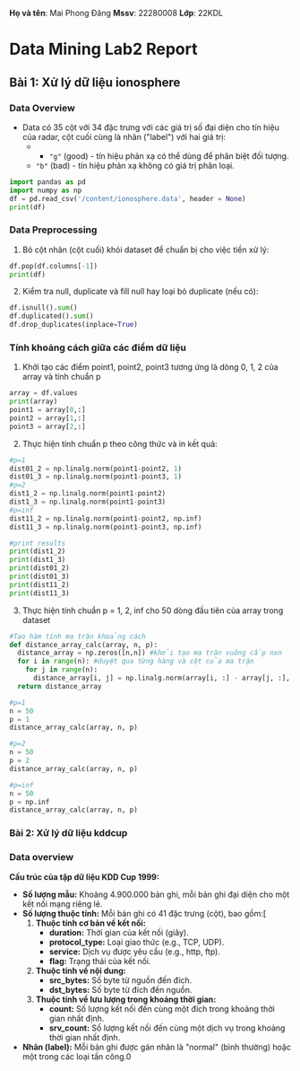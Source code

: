 **Họ và tên**: Mai Phong Đăng
**Mssv**: 22280008
**Lớp**: 22KDL

# Data Mining Lab2 Report

## Bài 1: Xử lý dữ liệu ionosphere 

### Data Overview

- Data có 35 cột với 34 đặc trưng với các giá trị số đại diện cho tín hiệu của radar, cột cuối cùng là nhãn ("label") với hai giá trị:
	- - `"g"` (good) - tín hiệu phản xạ có thể dùng để phân biệt đối tượng.
	- `"b"` (bad) - tín hiệu phản xạ không có giá trị phân loại.
``` python
import pandas as pd
import numpy as np
df = pd.read_csv('/content/ionosphere.data', header = None)
print(df)
```

### Data Preprocessing 

1. Bỏ cột nhãn (cột cuối) khỏi dataset để chuẩn bị cho việc tiền xử lý:
``` python
df.pop(df.columns[-1])
print(df)
```
2. Kiểm tra null, duplicate và fill null hay loại bỏ duplicate (nếu có):
``` python
df.isnull().sum()
df.duplicated().sum()
df.drop_duplicates(inplace=True)
```

### Tính khoảng cách giữa các điểm dữ liệu 

1. Khởi tạo các điểm point1, point2, point3 tương ứng là dòng 0, 1, 2 của array và tính chuẩn p
```python
array = df.values
print(array)
point1 = array[0,:]
point2 = array[1,:]
point3 = array[2,:]
```
2. Thực hiện tính chuẩn p theo công thức và in kết quả:
```python
#p=1
dist01_2 = np.linalg.norm(point1-point2, 1)
dist01_3 = np.linalg.norm(point1-point3, 1)
#p=2
dist1_2 = np.linalg.norm(point1-point2)
dist1_3 = np.linalg.norm(point1-point3)
#p=inf
dist11_2 = np.linalg.norm(point1-point2, np.inf)
dist11_3 = np.linalg.norm(point1-point3, np.inf)

#print results
print(dist1_2)
print(dist1_3)
print(dist01_2)
print(dist01_3)
print(dist11_2)
print(dist11_3)
```

3. Thực hiện tính chuẩn p = 1, 2, inf cho 50 dòng đầu tiên của array trong dataset 
```python
#Tạo hàm tính ma trận khoảng cách 
def distance_array_calc(array, n, p):
  distance_array = np.zeros([n,n]) #khởi tạo ma trận vuông cấp nxn
  for i in range(n): #duyệt qua từng hàng và cột của ma trận
    for j in range(n):
      distance_array[i, j] = np.linalg.norm(array[i, :] - array[j, :], p) #tính khoảng cách của từng hàng theo công thức 
  return distance_array
```

```python
#p=1
n = 50
p = 1
distance_array_calc(array, n, p)

#p=2
n = 50
p = 2
distance_array_calc(array, n, p)

#p=inf
n = 50
p = np.inf
distance_array_calc(array, n, p)
```

### Bài 2: Xử lý dữ liệu kddcup

### Data overview 
**Cấu trúc của tập dữ liệu KDD Cup 1999:**
- **Số lượng mẫu:** Khoảng 4.900.000 bản ghi, mỗi bản ghi đại diện cho một kết nối mạng riêng lẻ.
- **Số lượng thuộc tính:** Mỗi bản ghi có 41 đặc trưng (cột), bao gồm:​[
    1. **Thuộc tính cơ bản về kết nối:**
        - **duration:** Thời gian của kết nối (giây).
        - **protocol_type:** Loại giao thức (e.g., TCP, UDP).
        - **service:** Dịch vụ được yêu cầu (e.g., http, ftp).
        - **flag:** Trạng thái của kết nối.
    2. **Thuộc tính về nội dung:**
        - **src_bytes:** Số byte từ nguồn đến đích.
        - **dst_bytes:** Số byte từ đích đến nguồn.
    3. **Thuộc tính về lưu lượng trong khoảng thời gian:**
        - **count:** Số lượng kết nối đến cùng một đích trong khoảng thời gian nhất định.
        - **srv_count:** Số lượng kết nối đến cùng một dịch vụ trong khoảng thời gian nhất định.
- **Nhãn (label):** Mỗi bản ghi được gán nhãn là "normal" (bình thường) hoặc một trong các loại tấn công.​0